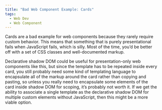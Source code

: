 ```yaml
---
title: "Bad Web Component Example: Cards"
tags:
  - Web Dev
  - Web Component
---
```


Cards are a bad example for web components because they rarely require custom behavior. This means that something that is purely presentational fails when JavaScript fails, which is silly. Most of the time, you’d be better off with a set of CSS classes and well-documented markup.

Declarative shadow DOM could be useful for presentation-only web components like this, but since the template has to be repeated inside every card, you still probably need some kind of templating language to encapsulate all of the markup around the card rather than copying and pasting, so unless you really need to encapsulate some elements of the card inside shadow DOM for scoping, it’s probably not worth it. If we get the ability to associate a single template as the declarative shadow DOM for multiple custom elements without JavaScript, then this might be a more viable option.